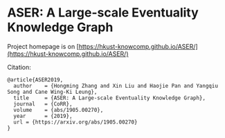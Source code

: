 # ASER: A Large-scale Eventuality Knowledge Graph

Project homepage is on [https://hkust-knowcomp.github.io/ASER/](https://hkust-knowcomp.github.io/ASER/)

Citation:

    @article{ASER2019,
      author    = {Hongming Zhang and Xin Liu and Haojie Pan and Yangqiu Song and Cane Wing-Ki Leung},
      title     = {ASER: A Large-scale Eventuality Knowledge Graph},
      journal   = {CoRR},
      volume    = {abs/1905.00270},
      year      = {2019},
      url = {https://arxiv.org/abs/1905.00270}
    }
